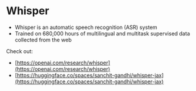 # Whisper

- Whisper is an automatic speech recognition (ASR) system
- Trained on 680,000 hours of multilingual and multitask supervised data collected from the web

Check out:

- [https://openai.com/research/whisper](https://openai.com/research/whisper)<br>
- [https://huggingface.co/spaces/sanchit-gandhi/whisper-jax](https://huggingface.co/spaces/sanchit-gandhi/whisper-jax)
